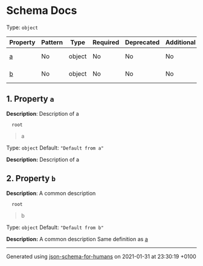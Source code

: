 # Schema Docs

Type: `object`

| Property | Pattern | Type | Required | Deprecated | Additional | Description |
| -------- | ------- | ---- | -------- | ---------- | ---------- | ----------- |
| [a](#a)|No|object|No|No| No|Description of a|
| [b](#b)|No|object|No|No| No|A common description|

## <a name="a"></a> 1. Property `a`

**Description**:  Description of a

      root
 >   a

Type: `object`
             Default: `"Default from a"`

**Description:** Description of a

## <a name="b"></a> 2. Property `b`

**Description**:  A common description

      root
 >   b

Type: `object`
             Default: `"Default from b"`

**Description:** A common description
        Same definition as [a](#a)

----------------------------------------------------------------------------------------------------------------------------
Generated using [json-schema-for-humans](https://github.com/coveooss/json-schema-for-humans) on 2021-01-31 at 23:30:19 +0100